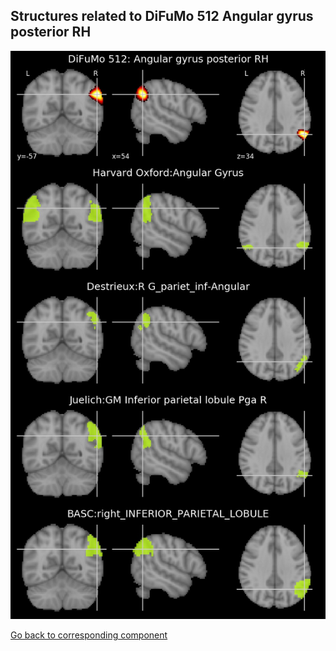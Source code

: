 


## Structures related to DiFuMo 512 Angular gyrus posterior RH

![135](135.jpg "Structures related to DiFuMo 512 Angular gyrus posterior RH")

[Go back to corresponding component](https://parietal-inria.github.io/DiFuMo/512/html/135.html)